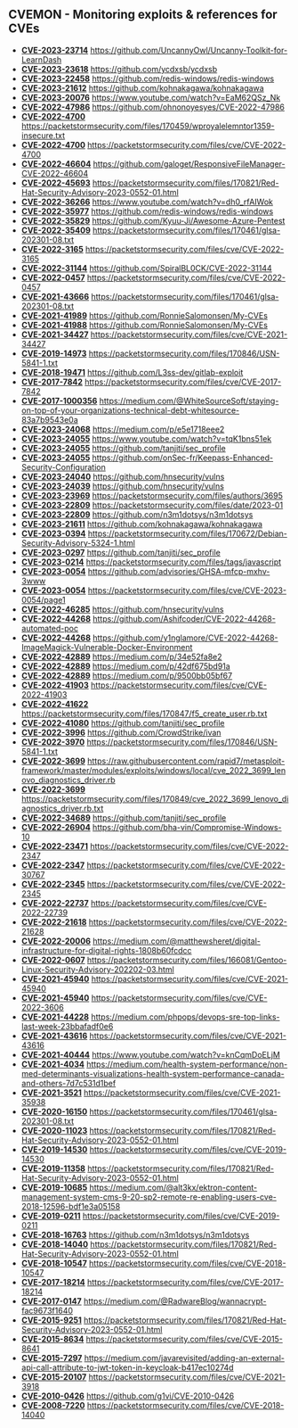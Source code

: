 ## CVEMON - Monitoring exploits & references for CVEs
- **[CVE-2023-23714](https://in.scanfactory.io/cvemon/CVE-2023-23714.html)** https://github.com/UncannyOwl/Uncanny-Toolkit-for-LearnDash
- **[CVE-2023-23618](https://in.scanfactory.io/cvemon/CVE-2023-23618.html)** https://github.com/ycdxsb/ycdxsb
- **[CVE-2023-22458](https://in.scanfactory.io/cvemon/CVE-2023-22458.html)** https://github.com/redis-windows/redis-windows
- **[CVE-2023-21612](https://in.scanfactory.io/cvemon/CVE-2023-21612.html)** https://github.com/kohnakagawa/kohnakagawa
- **[CVE-2023-20076](https://in.scanfactory.io/cvemon/CVE-2023-20076.html)** https://www.youtube.com/watch?v=EaM62QSz_Nk
- **[CVE-2022-47986](https://in.scanfactory.io/cvemon/CVE-2022-47986.html)** https://github.com/ohnonoyesyes/CVE-2022-47986
- **[CVE-2022-4700](https://in.scanfactory.io/cvemon/CVE-2022-4700.html)** https://packetstormsecurity.com/files/170459/wproyalelemntor1359-insecure.txt
- **[CVE-2022-4700](https://in.scanfactory.io/cvemon/CVE-2022-4700.html)** https://packetstormsecurity.com/files/cve/CVE-2022-4700
- **[CVE-2022-46604](https://in.scanfactory.io/cvemon/CVE-2022-46604.html)** https://github.com/galoget/ResponsiveFileManager-CVE-2022-46604
- **[CVE-2022-45693](https://in.scanfactory.io/cvemon/CVE-2022-45693.html)** https://packetstormsecurity.com/files/170821/Red-Hat-Security-Advisory-2023-0552-01.html
- **[CVE-2022-36266](https://in.scanfactory.io/cvemon/CVE-2022-36266.html)** https://www.youtube.com/watch?v=dh0_rfAIWok
- **[CVE-2022-35977](https://in.scanfactory.io/cvemon/CVE-2022-35977.html)** https://github.com/redis-windows/redis-windows
- **[CVE-2022-35829](https://in.scanfactory.io/cvemon/CVE-2022-35829.html)** https://github.com/Kyuu-Ji/Awesome-Azure-Pentest
- **[CVE-2022-35409](https://in.scanfactory.io/cvemon/CVE-2022-35409.html)** https://packetstormsecurity.com/files/170461/glsa-202301-08.txt
- **[CVE-2022-3165](https://in.scanfactory.io/cvemon/CVE-2022-3165.html)** https://packetstormsecurity.com/files/cve/CVE-2022-3165
- **[CVE-2022-31144](https://in.scanfactory.io/cvemon/CVE-2022-31144.html)** https://github.com/SpiralBL0CK/CVE-2022-31144
- **[CVE-2022-0457](https://in.scanfactory.io/cvemon/CVE-2022-0457.html)** https://packetstormsecurity.com/files/cve/CVE-2022-0457
- **[CVE-2021-43666](https://in.scanfactory.io/cvemon/CVE-2021-43666.html)** https://packetstormsecurity.com/files/170461/glsa-202301-08.txt
- **[CVE-2021-41989](https://in.scanfactory.io/cvemon/CVE-2021-41989.html)** https://github.com/RonnieSalomonsen/My-CVEs
- **[CVE-2021-41988](https://in.scanfactory.io/cvemon/CVE-2021-41988.html)** https://github.com/RonnieSalomonsen/My-CVEs
- **[CVE-2021-34427](https://in.scanfactory.io/cvemon/CVE-2021-34427.html)** https://packetstormsecurity.com/files/cve/CVE-2021-34427
- **[CVE-2019-14973](https://in.scanfactory.io/cvemon/CVE-2019-14973.html)** https://packetstormsecurity.com/files/170846/USN-5841-1.txt
- **[CVE-2018-19471](https://in.scanfactory.io/cvemon/CVE-2018-19471.html)** https://github.com/L3ss-dev/gitlab-exploit
- **[CVE-2017-7842](https://in.scanfactory.io/cvemon/CVE-2017-7842.html)** https://packetstormsecurity.com/files/cve/CVE-2017-7842
- **[CVE-2017-1000356](https://in.scanfactory.io/cvemon/CVE-2017-1000356.html)** https://medium.com/@WhiteSourceSoft/staying-on-top-of-your-organizations-technical-debt-whitesource-83a7b9543e0a
- **[CVE-2023-24068](https://in.scanfactory.io/cvemon/CVE-2023-24068.html)** https://medium.com/p/e5e1718eee2
- **[CVE-2023-24055](https://in.scanfactory.io/cvemon/CVE-2023-24055.html)** https://www.youtube.com/watch?v=tqK1bns51ek
- **[CVE-2023-24055](https://in.scanfactory.io/cvemon/CVE-2023-24055.html)** https://github.com/tanjiti/sec_profile
- **[CVE-2023-24055](https://in.scanfactory.io/cvemon/CVE-2023-24055.html)** https://github.com/onSec-fr/Keepass-Enhanced-Security-Configuration
- **[CVE-2023-24040](https://in.scanfactory.io/cvemon/CVE-2023-24040.html)** https://github.com/hnsecurity/vulns
- **[CVE-2023-24039](https://in.scanfactory.io/cvemon/CVE-2023-24039.html)** https://github.com/hnsecurity/vulns
- **[CVE-2023-23969](https://in.scanfactory.io/cvemon/CVE-2023-23969.html)** https://packetstormsecurity.com/files/authors/3695
- **[CVE-2023-22809](https://in.scanfactory.io/cvemon/CVE-2023-22809.html)** https://packetstormsecurity.com/files/date/2023-01
- **[CVE-2023-22809](https://in.scanfactory.io/cvemon/CVE-2023-22809.html)** https://github.com/n3m1dotsys/n3m1dotsys
- **[CVE-2023-21611](https://in.scanfactory.io/cvemon/CVE-2023-21611.html)** https://github.com/kohnakagawa/kohnakagawa
- **[CVE-2023-0394](https://in.scanfactory.io/cvemon/CVE-2023-0394.html)** https://packetstormsecurity.com/files/170672/Debian-Security-Advisory-5324-1.html
- **[CVE-2023-0297](https://in.scanfactory.io/cvemon/CVE-2023-0297.html)** https://github.com/tanjiti/sec_profile
- **[CVE-2023-0214](https://in.scanfactory.io/cvemon/CVE-2023-0214.html)** https://packetstormsecurity.com/files/tags/javascript
- **[CVE-2023-0054](https://in.scanfactory.io/cvemon/CVE-2023-0054.html)** https://github.com/advisories/GHSA-mfcp-mxhv-3www
- **[CVE-2023-0054](https://in.scanfactory.io/cvemon/CVE-2023-0054.html)** https://packetstormsecurity.com/files/cve/CVE-2023-0054/page1
- **[CVE-2022-46285](https://in.scanfactory.io/cvemon/CVE-2022-46285.html)** https://github.com/hnsecurity/vulns
- **[CVE-2022-44268](https://in.scanfactory.io/cvemon/CVE-2022-44268.html)** https://github.com/Ashifcoder/CVE-2022-44268-automated-poc
- **[CVE-2022-44268](https://in.scanfactory.io/cvemon/CVE-2022-44268.html)** https://github.com/y1nglamore/CVE-2022-44268-ImageMagick-Vulnerable-Docker-Environment
- **[CVE-2022-42889](https://in.scanfactory.io/cvemon/CVE-2022-42889.html)** https://medium.com/p/34e52fa8e2
- **[CVE-2022-42889](https://in.scanfactory.io/cvemon/CVE-2022-42889.html)** https://medium.com/p/42df675bd91a
- **[CVE-2022-42889](https://in.scanfactory.io/cvemon/CVE-2022-42889.html)** https://medium.com/p/9500bb05bf67
- **[CVE-2022-41903](https://in.scanfactory.io/cvemon/CVE-2022-41903.html)** https://packetstormsecurity.com/files/cve/CVE-2022-41903
- **[CVE-2022-41622](https://in.scanfactory.io/cvemon/CVE-2022-41622.html)** https://packetstormsecurity.com/files/170847/f5_create_user.rb.txt
- **[CVE-2022-41080](https://in.scanfactory.io/cvemon/CVE-2022-41080.html)** https://github.com/tanjiti/sec_profile
- **[CVE-2022-3996](https://in.scanfactory.io/cvemon/CVE-2022-3996.html)** https://github.com/CrowdStrike/ivan
- **[CVE-2022-3970](https://in.scanfactory.io/cvemon/CVE-2022-3970.html)** https://packetstormsecurity.com/files/170846/USN-5841-1.txt
- **[CVE-2022-3699](https://in.scanfactory.io/cvemon/CVE-2022-3699.html)** https://raw.githubusercontent.com/rapid7/metasploit-framework/master/modules/exploits/windows/local/cve_2022_3699_lenovo_diagnostics_driver.rb
- **[CVE-2022-3699](https://in.scanfactory.io/cvemon/CVE-2022-3699.html)** https://packetstormsecurity.com/files/170849/cve_2022_3699_lenovo_diagnostics_driver.rb.txt
- **[CVE-2022-34689](https://in.scanfactory.io/cvemon/CVE-2022-34689.html)** https://github.com/tanjiti/sec_profile
- **[CVE-2022-26904](https://in.scanfactory.io/cvemon/CVE-2022-26904.html)** https://github.com/bha-vin/Compromise-Windows-10
- **[CVE-2022-23471](https://in.scanfactory.io/cvemon/CVE-2022-23471.html)** https://packetstormsecurity.com/files/cve/CVE-2022-2347
- **[CVE-2022-2347](https://in.scanfactory.io/cvemon/CVE-2022-2347.html)** https://packetstormsecurity.com/files/cve/CVE-2022-30767
- **[CVE-2022-2345](https://in.scanfactory.io/cvemon/CVE-2022-2345.html)** https://packetstormsecurity.com/files/cve/CVE-2022-2345
- **[CVE-2022-22737](https://in.scanfactory.io/cvemon/CVE-2022-22737.html)** https://packetstormsecurity.com/files/cve/CVE-2022-22739
- **[CVE-2022-21618](https://in.scanfactory.io/cvemon/CVE-2022-21618.html)** https://packetstormsecurity.com/files/cve/CVE-2022-21628
- **[CVE-2022-20006](https://in.scanfactory.io/cvemon/CVE-2022-20006.html)** https://medium.com/@matthewsheret/digital-infrastructure-for-digital-rights-1808b60fcdcc
- **[CVE-2022-0607](https://in.scanfactory.io/cvemon/CVE-2022-0607.html)** https://packetstormsecurity.com/files/166081/Gentoo-Linux-Security-Advisory-202202-03.html
- **[CVE-2021-45940](https://in.scanfactory.io/cvemon/CVE-2021-45940.html)** https://packetstormsecurity.com/files/cve/CVE-2021-45940
- **[CVE-2021-45940](https://in.scanfactory.io/cvemon/CVE-2021-45940.html)** https://packetstormsecurity.com/files/cve/CVE-2022-3606
- **[CVE-2021-44228](https://in.scanfactory.io/cvemon/CVE-2021-44228.html)** https://medium.com/phpops/devops-sre-top-links-last-week-23bbafadf0e6
- **[CVE-2021-43616](https://in.scanfactory.io/cvemon/CVE-2021-43616.html)** https://packetstormsecurity.com/files/cve/CVE-2021-43616
- **[CVE-2021-40444](https://in.scanfactory.io/cvemon/CVE-2021-40444.html)** https://www.youtube.com/watch?v=knCqmDoELjM
- **[CVE-2021-4034](https://in.scanfactory.io/cvemon/CVE-2021-4034.html)** https://medium.com/health-system-performance/non-med-determinants-visualizations-health-system-performance-canada-and-others-7d7c531d1bef
- **[CVE-2021-3521](https://in.scanfactory.io/cvemon/CVE-2021-3521.html)** https://packetstormsecurity.com/files/cve/CVE-2021-35938
- **[CVE-2020-16150](https://in.scanfactory.io/cvemon/CVE-2020-16150.html)** https://packetstormsecurity.com/files/170461/glsa-202301-08.txt
- **[CVE-2020-11023](https://in.scanfactory.io/cvemon/CVE-2020-11023.html)** https://packetstormsecurity.com/files/170821/Red-Hat-Security-Advisory-2023-0552-01.html
- **[CVE-2019-14530](https://in.scanfactory.io/cvemon/CVE-2019-14530.html)** https://packetstormsecurity.com/files/cve/CVE-2019-14530
- **[CVE-2019-11358](https://in.scanfactory.io/cvemon/CVE-2019-11358.html)** https://packetstormsecurity.com/files/170821/Red-Hat-Security-Advisory-2023-0552-01.html
- **[CVE-2019-10685](https://in.scanfactory.io/cvemon/CVE-2019-10685.html)** https://medium.com/@alt3kx/ektron-content-management-system-cms-9-20-sp2-remote-re-enabling-users-cve-2018-12596-bdf1e3a05158
- **[CVE-2019-0211](https://in.scanfactory.io/cvemon/CVE-2019-0211.html)** https://packetstormsecurity.com/files/cve/CVE-2019-0211
- **[CVE-2018-16763](https://in.scanfactory.io/cvemon/CVE-2018-16763.html)** https://github.com/n3m1dotsys/n3m1dotsys
- **[CVE-2018-14040](https://in.scanfactory.io/cvemon/CVE-2018-14040.html)** https://packetstormsecurity.com/files/170821/Red-Hat-Security-Advisory-2023-0552-01.html
- **[CVE-2018-10547](https://in.scanfactory.io/cvemon/CVE-2018-10547.html)** https://packetstormsecurity.com/files/cve/CVE-2018-10547
- **[CVE-2017-18214](https://in.scanfactory.io/cvemon/CVE-2017-18214.html)** https://packetstormsecurity.com/files/cve/CVE-2017-18214
- **[CVE-2017-0147](https://in.scanfactory.io/cvemon/CVE-2017-0147.html)** https://medium.com/@RadwareBlog/wannacrypt-fac9673f1640
- **[CVE-2015-9251](https://in.scanfactory.io/cvemon/CVE-2015-9251.html)** https://packetstormsecurity.com/files/170821/Red-Hat-Security-Advisory-2023-0552-01.html
- **[CVE-2015-8634](https://in.scanfactory.io/cvemon/CVE-2015-8634.html)** https://packetstormsecurity.com/files/cve/CVE-2015-8641
- **[CVE-2015-7297](https://in.scanfactory.io/cvemon/CVE-2015-7297.html)** https://medium.com/javarevisited/adding-an-external-api-call-attribute-to-jwt-token-in-keycloak-b417ec10274d
- **[CVE-2015-20107](https://in.scanfactory.io/cvemon/CVE-2015-20107.html)** https://packetstormsecurity.com/files/cve/CVE-2021-3918
- **[CVE-2010-0426](https://in.scanfactory.io/cvemon/CVE-2010-0426.html)** https://github.com/g1vi/CVE-2010-0426
- **[CVE-2008-7220](https://in.scanfactory.io/cvemon/CVE-2008-7220.html)** https://packetstormsecurity.com/files/cve/CVE-2018-14040
